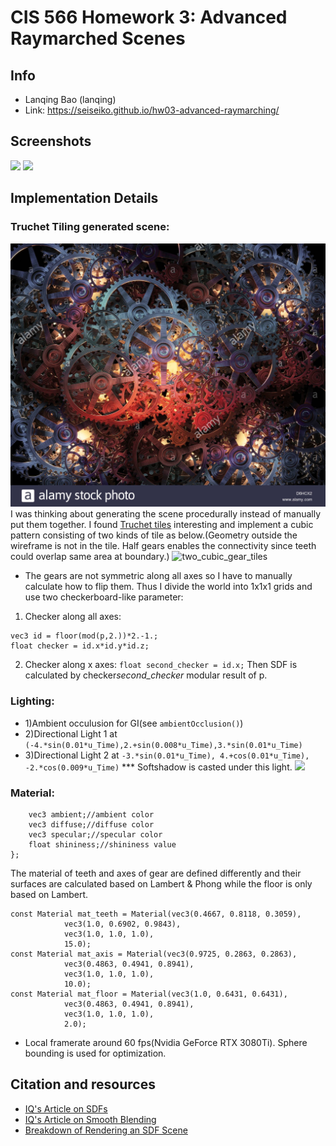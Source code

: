 # CIS 566 Homework 3: Advanced Raymarched Scenes

## Info
- Lanqing Bao (lanqing)
- Link:  https://seiseiko.github.io/hw03-advanced-raymarching/

## Screenshots
![](res1.gif)
![](res2.gif)

## Implementation Details


### Truchet Tiling generated scene:
![Insipiration](gears.jpg)
I was thinking about generating the scene procedurally instead of manually put them together. I found [Truchet tiles](https://en.wikipedia.org/wiki/Truchet_tiles) interesting and implement a cubic pattern consisting of two kinds of tile as below.(Geometry outside the wireframe is not in the tile. Half gears enables the connectivity since teeth could overlap same area at boundary.)
![two_cubic_gear_tiles](showtile.gif)
- The gears are not symmetric along all axes so I have to manually calculate how to flip them. Thus I divide the world into 1x1x1 grids and use two checkerboard-like parameter:
1) Checker along all axes:
```
vec3 id = floor(mod(p,2.))*2.-1.;
float checker = id.x*id.y*id.z;
```
2) Checker along x axes: ```float second_checker = id.x;```
Then SDF is calculated by checker*second_checker* modular result of p.

### Lighting: 
- 1)Ambient occulusion for GI(see ```ambientOcclusion()```)
- 2)Directional Light 1 at ```(-4.*sin(0.01*u_Time),2.+sin(0.008*u_Time),3.*sin(0.01*u_Time) ```
- 3)Directional Light 2 at ```-3.*sin(0.01*u_Time), 4.+cos(0.01*u_Time), -2.*cos(0.009*u_Time)``` *** Softshadow is casted under this light.
![](softshdow.gif)

### Material: 
```struct Material {
    vec3 ambient;//ambient color
    vec3 diffuse;//diffuse color
    vec3 specular;//specular color
    float shininess;//shininess value
}; 
```
The material of teeth and axes of gear are defined differently and their surfaces are
calculated based on Lambert & Phong while the floor is only based on Lambert.
```
const Material mat_teeth = Material(vec3(0.4667, 0.8118, 0.3059),
            vec3(1.0, 0.6902, 0.9843),
            vec3(1.0, 1.0, 1.0),
            15.0);
const Material mat_axis = Material(vec3(0.9725, 0.2863, 0.2863),
            vec3(0.4863, 0.4941, 0.8941),
            vec3(1.0, 1.0, 1.0),
            10.0);         
const Material mat_floor = Material(vec3(1.0, 0.6431, 0.6431),
            vec3(0.4863, 0.4941, 0.8941),
            vec3(1.0, 1.0, 1.0),
            2.0);         
```
- Local framerate around 60 fps(Nvidia GeForce RTX 3080Ti). Sphere bounding is used for optimization.
## Citation and resources

- [IQ's Article on SDFs](http://www.iquilezles.org/www/articles/distfunctions/distfunctions.htm)
- [IQ's Article on Smooth Blending](http://www.iquilezles.org/www/articles/smin/smin.htm)
- [Breakdown of Rendering an SDF Scene](http://www.iquilezles.org/www/material/nvscene2008/rwwtt.pdf)

